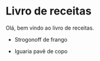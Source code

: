# Livro de receitas 

Olá, bem vindo ao livro de receitas.

 - Strogonoff de frango
   
 - Iguaria pavê de copo 